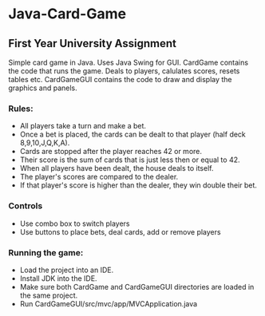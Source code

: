 # Java-Card-Game
## First Year University Assignment

Simple card game in Java. Uses Java Swing for GUI.
CardGame contains the code that runs the game. Deals to players, calulates scores, resets tables etc.
CardGameGUI contains the code to draw and display the graphics and panels.

### Rules:
- All players take a turn and make a bet.
- Once a bet is placed, the cards can be dealt to that player (half deck 8,9,10,J,Q,K,A).
- Cards are stopped after the player reaches 42 or more.
- Their score is the sum of cards that is just less then or equal to 42.
- When all players have been dealt, the house deals to itself.
- The player's scores are compared to the dealer.
- If that player's score is higher than the dealer, they win double their bet.

### Controls
- Use combo box to switch players
- Use buttons to place bets, deal cards, add or remove players

### Running the game:
- Load the project into an IDE.
- Install JDK into the IDE.
- Make sure both CardGame and CardGameGUI directories are loaded in the same project.
- Run CardGameGUI/src/mvc/app/MVCApplication.java
